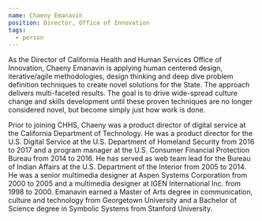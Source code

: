 ```yaml
---
name: Chaeny Emanavin
position: Director, Office of Innovation
tags:
  - person
---
```

As the Director of California Health and Human Services Office of Innovation, Chaeny Emanavin is applying human centered design, iterative/agile methodologies, design thinking and deep dive problem definition techniques to create novel solutions for the State. The approach delivers multi-faceted results. The goal is to drive wide-spread culture change and skills development until these proven techniques are no longer considered novel, but become simply just how work is done.

Prior to joining CHHS, Chaeny was a product director of digital service at the California Department of Technology. He was a product director for the U.S. Digital Service at the U.S. Department of Homeland Security from 2016 to 2017 and a program manager at the U.S. Consumer Financial Protection Bureau from 2014 to 2016. He has served as web team lead for the Bureau of Indian Affairs at the U.S. Department of the Interior from 2005 to 2014. He was a senior multimedia designer at Aspen Systems Corporation from 2000 to 2005 and a multimedia designer at IGEN International Inc. from 1998 to 2000. Emanavin earned a Master of Arts degree in communication, culture and technology from Georgetown University and a Bachelor of Science degree in Symbolic Systems from Stanford University.
